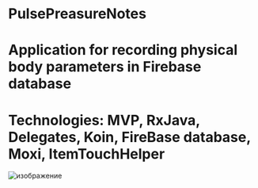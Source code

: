 # PulsePreasureNotes
# Application for recording physical body parameters in Firebase database
# Technologies: MVP, RxJava, Delegates, Koin, FireBase database, Moxi, ItemTouchHelper

![изображение](https://github.com/VasylDvorak/PulsePreasureNotes/assets/106032465/deda61d2-2e4a-4ba9-9784-3119b2a834f8)

